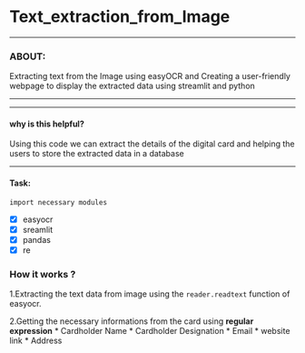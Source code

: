 # Text_extraction_from_Image
----
### ABOUT:
Extracting text from the Image using easyOCR and Creating a user-friendly webpage to display the extracted data using streamlit and python
***
----
#### why is this helpful?
Using this code we can extract the details of the digital card and helping the users to store the extracted data in a database 
****
#### Task:
`import necessary modules`
- [x] easyocr
- [x] sreamlit
- [x] pandas
- [x] re

### **How it works** ?
1.Extracting the text data from image using the  `reader.readtext` function of easyocr.

2.Getting the necessary informations from the card using **regular expression**
     * Cardholder Name
     * Cardholder Designation
     * Email
     * website link
     * Address

